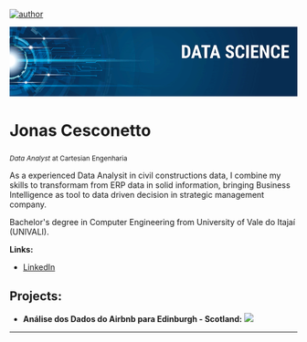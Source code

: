 [![author](https://img.shields.io/badge/author-jonascesconetto-red.svg)](https://www.linkedin.com/in/jonascesconetto) 
<!--[![](https://img.shields.io/badge/python-3.7+-blue.svg)](https://www.python.org/downloads/release/python-365/) 
[![GPLv3 license](https://img.shields.io/badge/License-GPLv3-blue.svg)](http://perso.crans.org/besson/LICENSE.html) 
[![contributions welcome](https://img.shields.io/badge/contributions-welcome-brightgreen.svg?style=flat)](https://github.com/carlosfab/data_science/issues) -->

<p align="center">
  <img src="_img/banner.png" >
</p>

# Jonas Cesconetto
<sub>*Data Analyst* at Cartesian Engenharia</sub>

As a experienced Data Analysit in civil constructions data, I combine my skills to transformam from ERP data in solid information, bringing Business Intelligence as tool to data driven decision in strategic management company.

Bachelor's degree in Computer Engineering from University of Vale do Itajaí (UNIVALI). 

<!-- **Background in:** P, Machine Learning, Space Operations and Mathematical Optimisation. -->

**Links:**
<!-- * [Blog]() -->
* [LinkedIn](https://www.linkedin.com/in/jonascesconetto)
<!-- * [Medium](https://www.medium.com) -->


## Projects: 
* **Análise dos Dados do Airbnb para Edinburgh - Scotland:** [![](https://img.shields.io/badge/Link+-blue.svg)](https://github.com/jonascesconetto/data_science/blob/main/Analisando_os_Dados_do_Airbnb_(Edinburgh_Scotland).ipynb) 


<!-- * **Como Implementar Regressão Linear com Python:** https://bit.ly/2Li5pzY -->
<!-- * **Data Science: Investigando o naufrágio do Titanic:** https://bit.ly/2Ubr5SH -->
---

